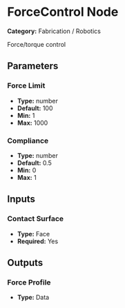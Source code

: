 
# ForceControl Node

**Category:** Fabrication / Robotics

Force/torque control

## Parameters


### Force Limit
- **Type:** number
- **Default:** 100
- **Min:** 1
- **Max:** 1000



### Compliance
- **Type:** number
- **Default:** 0.5
- **Min:** 0
- **Max:** 1



## Inputs


### Contact Surface
- **Type:** Face
- **Required:** Yes



## Outputs


### Force Profile
- **Type:** Data




